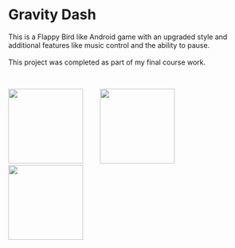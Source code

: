 <h1>Gravity Dash</h1>
<p>This is a Flappy Bird like Android game with an upgraded style and additional features like music control and the ability to pause. <br>  <br>This project was completed as part of my final course work.</p>
<br>
<p float="left">
<img width="150" src="https://github.com/user-attachments/assets/6e72346f-edc1-4962-b830-188468f1d88e" style="margin-right: 30px;" />
<img width="150" src="https://github.com/user-attachments/assets/54a36462-9138-4316-850c-fa102dd89f88" style="margin-right: 30px;" />
<img width="150" src="https://github.com/user-attachments/assets/309c1018-c5f0-4e47-be10-28d865be7a36" />
</p>
